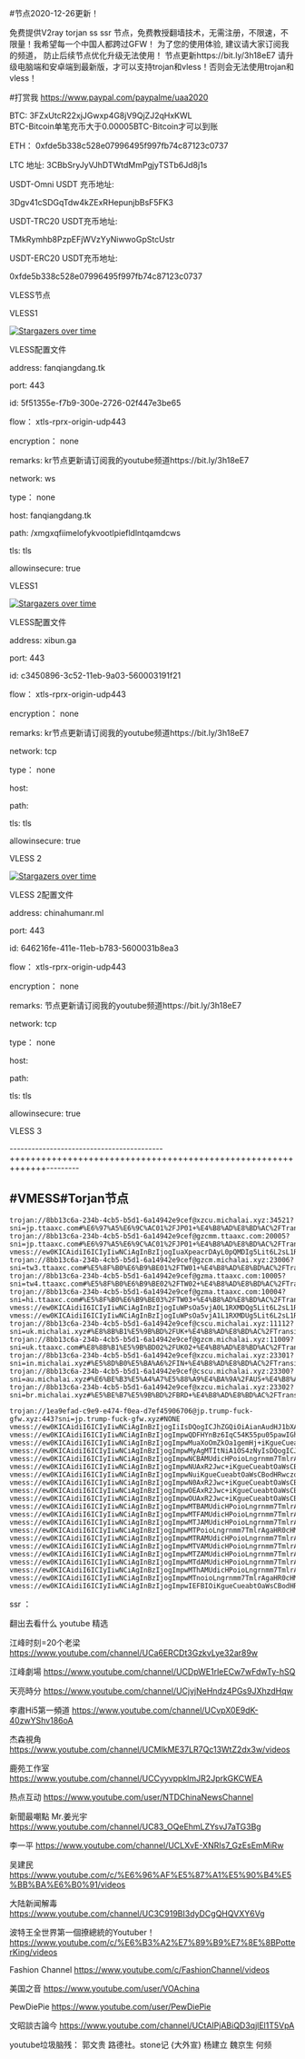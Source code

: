 #节点2020-12-26更新！

免费提供V2ray torjan ss ssr 节点，免费教授翻墙技术，无需注册，不限速，不限量！我希望每一个中国人都跨过GFW！
为了您的使用体验, 建议请大家订阅我的频道， 防止后续节点优化升级无法使用！   节点更新https://bit.ly/3h18eE7
请升级电脑端和安卓端到最新版，才可以支持trojan和vless！否则会无法使用trojan和vless！



#打赏我 https://www.paypal.com/paypalme/uaa2020

BTC:   3FZxUtcR22xjJGwxp4G8jV9QjZJ2qHxKWL                               
BTC-Bitcoin单笔充币大于0.00005BTC-Bitcoin才可以到账

ETH： 0xfde5b338c528e07996495f997fb74c87123c0737
  
LTC 地址:   3CBbSryJyVJhDTWtdMmPgjyTSTb6Jd8j1s



USDT-Omni USDT 充币地址:  

3Dgv41cSDGqTdw4kZExRHepunjbBsF5FK3

USDT-TRC20  USDT充币地址:

TMkRymhb8PzpEFjWVzYyNiwwoGpStcUstr

USDT-ERC20 USDT充币地址:
 
0xfde5b338c528e07996495f997fb74c87123c0737
 
 

VLESS节点



VLESS1

[![Stargazers over time](
https://github.com/JACKUSR2089/v2ray-subscribed/blob/master/fq.PNG)](https://starchart.cc/phlinhng/v2ray-tcp-tls-web)

VLESS配置文件

address:       fanqiangdang.tk

port:          443

id:           5f51355e-f7b9-300e-2726-02f447e3be65

flow：         xtls-rprx-origin-udp443

encryption：   none

remarks:     kr节点更新请订阅我的youtube频道https://bit.ly/3h18eE7

network:     ws

type：       none

host:       fanqiangdang.tk

path:        /xmgxqfiimelofykvootlpiefldlntqamdcws
   
tls:                                tls
  
allowinsecure:   true


VLESS1

[![Stargazers over time](
https://github.com/JACKUSR2089/v2ray-subscribed/blob/master/vless1.PNG)](https://starchart.cc/phlinhng/v2ray-tcp-tls-web)

VLESS配置文件

address:       xibun.ga

port:          443

id:           c3450896-3c52-11eb-9a03-560003191f21

flow：         xtls-rprx-origin-udp443

encryption：  none

remarks:    kr节点更新请订阅我的youtube频道https://bit.ly/3h18eE7

network:    tcp

type：      none

host:       

path:
   
tls:                                tls
  
allowinsecure:   true

VLESS 2

[![Stargazers over time](
https://github.com/JACKUSR2089/v2ray-subscribed/blob/master/0.PNG)](https://starchart.cc/phlinhng/v2ray-tcp-tls-web)


VLESS 2配置文件

address:       chinahumanr.ml 

port:          443

id:           646216fe-411e-11eb-b783-5600031b8ea3

flow：         xtls-rprx-origin-udp443

encryption：  none

remarks:    节点更新请订阅我的youtube频道https://bit.ly/3h18eE7

network:    tcp

type：      none

host:       

path:
   
tls:             tls
  
allowinsecure:   true

VLESS 3





------------------------------------------+++++++++++++++++++++++++++++++++++++++++++++++++++++++++++++---------
 
#VMESS#Torjan节点
----------------------------------------------------------------------------------------------------------------------------------------------------
~~~
trojan://8bb13c6a-234b-4cb5-b5d1-6a14942e9cef@xzcu.michalai.xyz:34521?sni=jp.ttaaxc.com#%E6%97%A5%E6%9C%AC01%2FJP01+%E4%B8%AD%E8%BD%AC%2FTransit
trojan://8bb13c6a-234b-4cb5-b5d1-6a14942e9cef@gzcmm.ttaaxc.com:20005?sni=jp.ttaaxc.com#%E6%97%A5%E6%9C%AC01%2FJP01+%E4%B8%AD%E8%BD%AC%2FTransit+%E6%B5%8B%E8%AF%95
vmess://ew0KICAidiI6ICIyIiwNCiAgInBzIjogIuaXpeacrDAyL0pQMDIg5Lit6L2sL1RyYW5zaXQgdjIiLA0KICAiYWRkIjogImd6Y21tLnR0YWF4Yy5jb20iLA0KICAicG9ydCI6ICIxMDAwNyIsDQogICJpZCI6ICI4YmIxM2M2YS0yMzRiLTRjYjUtYjVkMS02YTE0OTQyZTljZWYiLA0KICAiYWlkIjogIjEiLA0KICAibmV0IjogIndzIiwNCiAgInR5cGUiOiAibm9uZSIsDQogICJob3N0IjogIiIsDQogICJwYXRoIjogIi8iLA0KICAidGxzIjogIiINCn0=
trojan://8bb13c6a-234b-4cb5-b5d1-6a14942e9cef@gzcm.michalai.xyz:23006?sni=tw3.ttaaxc.com#%E5%8F%B0%E6%B9%BE01%2FTW01+%E4%B8%AD%E8%BD%AC%2FTransit
trojan://8bb13c6a-234b-4cb5-b5d1-6a14942e9cef@gzma.ttaaxc.com:10005?sni=tw4.ttaaxc.com#%E5%8F%B0%E6%B9%BE02%2FTW02+%E4%B8%AD%E8%BD%AC%2FTransit
trojan://8bb13c6a-234b-4cb5-b5d1-6a14942e9cef@gzma.ttaaxc.com:10004?sni=hi.ttaaxc.com#%E5%8F%B0%E6%B9%BE03%2FTW03+%E4%B8%AD%E8%BD%AC%2FTransit
vmess://ew0KICAidiI6ICIyIiwNCiAgInBzIjogIuWPsOa5vjA0L1RXMDQg5Lit6L2sL1RyYW5zaXQgdjIiLA0KICAiYWRkIjogImd6bWEudHRhYXhjLmNvbSIsDQogICJwb3J0IjogIjEwMDAyIiwNCiAgImlkIjogIjhiYjEzYzZhLTIzNGItNGNiNS1iNWQxLTZhMTQ5NDJlOWNlZiIsDQogICJhaWQiOiAiMSIsDQogICJuZXQiOiAid3MiLA0KICAidHlwZSI6ICJub25lIiwNCiAgImhvc3QiOiAiIiwNCiAgInBhdGgiOiAiLyIsDQogICJ0bHMiOiAiIg0KfQ==
vmess://ew0KICAidiI6ICIyIiwNCiAgInBzIjogIuWPsOa5vjA1L1RXMDUg5Lit6L2sL1RyYW5zaXQgdjIiLA0KICAiYWRkIjogImd6bWEudHRhYXhjLmNvbSIsDQogICJwb3J0IjogIjEwMDAzIiwNCiAgImlkIjogIjhiYjEzYzZhLTIzNGItNGNiNS1iNWQxLTZhMTQ5NDJlOWNlZiIsDQogICJhaWQiOiAiMSIsDQogICJuZXQiOiAid3MiLA0KICAidHlwZSI6ICJub25lIiwNCiAgImhvc3QiOiAiIiwNCiAgInBhdGgiOiAiLyIsDQogICJ0bHMiOiAiIg0KfQ==
trojan://8bb13c6a-234b-4cb5-b5d1-6a14942e9cef@cscu.michalai.xyz:11112?sni=uk.michalai.xyz#%E8%8B%B1%E5%9B%BD%2FUK+%E4%B8%AD%E8%BD%AC%2FTransit+NF
trojan://8bb13c6a-234b-4cb5-b5d1-6a14942e9cef@gzcm.michalai.xyz:11009?sni=uk.ttaaxc.com#%E8%8B%B1%E5%9B%BD02%2FUK02+%E4%B8%AD%E8%BD%AC%2FTransit
trojan://8bb13c6a-234b-4cb5-b5d1-6a14942e9cef@xzcu.michalai.xyz:23301?sni=in.michalai.xyz#%E5%8D%B0%E5%BA%A6%2FIN+%E4%B8%AD%E8%BD%AC%2FTransit
trojan://8bb13c6a-234b-4cb5-b5d1-6a14942e9cef@cscu.michalai.xyz:23300?sni=au.michalai.xyz#%E6%BE%B3%E5%A4%A7%E5%88%A9%E4%BA%9A%2FAUS+%E4%B8%AD%E8%BD%AC%2FTransit
trojan://8bb13c6a-234b-4cb5-b5d1-6a14942e9cef@xzcu.michalai.xyz:23302?sni=br.michalai.xyz#%E5%BE%B7%E5%9B%BD%2FBRD+%E4%B8%AD%E8%BD%AC%2FTransit

trojan://1ea9efad-c9e9-e474-f0ea-d7ef45906706@jp.trump-fuck-gfw.xyz:443?sni=jp.trump-fuck-gfw.xyz#NONE
vmess://ew0KICAidiI6ICIyIiwNCiAgInBzIjogIiIsDQogICJhZGQiOiAianAudHJ1bXAtZnVjay1nZncueHl6IiwNCiAgInBvcnQiOiAiNDQzIiwNCiAgImlkIjogIjFlYTllZmFkLWM5ZTktZTQ3NC1mMGVhLWQ3ZWY0NTkwNjcwNiIsDQogICJhaWQiOiAiMSIsDQogICJuZXQiOiAiIiwNCiAgInR5cGUiOiAibm9uZSIsDQogICJob3N0IjogImpwLnRydW1wLWZ1Y2stZ2Z3Lnh5eiIsDQogICJwYXRoIjogIi96YWZsIiwNCiAgInRscyI6ICJ0bHMiDQp9
vmess://ew0KICAidiI6ICIyIiwNCiAgInBzIjogImpwQDFHYnBz6IqC54K55pu05pawIGh0dHBzOi8vYml0Lmx5LzNoMThlRTciLA0KICAiYWRkIjogImpwLnRydW1wLWZ1Y2stZ2Z3Lnh5eiIsDQogICJwb3J0IjogIjQ0MyIsDQogICJpZCI6ICIxZWE5ZWZhZC1jOWU5LWU0NzQtZjBlYS1kN2VmNDU5MDY3MDYiLA0KICAiYWlkIjogIjEiLA0KICAibmV0IjogIndzIiwNCiAgInR5cGUiOiAibm9uZSIsDQogICJob3N0IjogImpwLnRydW1wLWZ1Y2stZ2Z3Lnh5eiIsDQogICJwYXRoIjogIi96YWZsIiwNCiAgInRscyI6ICJ0bHMiDQp9
vmess://ew0KICAidiI6ICIyIiwNCiAgInBzIjogImpwMuaXoOmZkOa1gemHj+iKgueCueabtOaWsCBodHRwczovL2JpdC5seS8zaDE4ZUU3IiwNCiAgImFkZCI6ICJkb21haW4wOC5xaXU0Lm1sIiwNCiAgInBvcnQiOiAiNDQzIiwNCiAgImlkIjogIjFlYTllZmFkLWM5ZTktZTQ3NC1mMGVhLWQ3ZWY0NTkwNjcwNiIsDQogICJhaWQiOiAiMSIsDQogICJuZXQiOiAid3MiLA0KICAidHlwZSI6ICJub25lIiwNCiAgImhvc3QiOiAianAudHJ1bXAtZnVjay1nZncueHl6IiwNCiAgInBhdGgiOiAiL3phZmwiLA0KICAidGxzIjogInRscyINCn0=
vmess://ew0KICAidiI6ICIyIiwNCiAgInBzIjogImpwMyAgMTItNiA1OS4zNyIsDQogICJhZGQiOiAid3d3LmNsb3VkZmxhcmUuY29tIiwNCiAgInBvcnQiOiAiNDQzIiwNCiAgImlkIjogIjFlYTllZmFkLWM5ZTktZTQ3NC1mMGVhLWQ3ZWY0NTkwNjcwNiIsDQogICJhaWQiOiAiMSIsDQogICJuZXQiOiAid3MiLA0KICAidHlwZSI6ICJub25lIiwNCiAgImhvc3QiOiAianAudHJ1bXAtZnVjay1nZncueHl6IiwNCiAgInBhdGgiOiAiL3phZmwiLA0KICAidGxzIjogInRscyINCn0=
vmess://ew0KICAidiI6ICIyIiwNCiAgInBzIjogImpwNCBAMUdicHPoioLngrnmm7TmlrAgaHR0cHM6Ly9iaXQubHkvM2gxOGVFNyIsDQogICJhZGQiOiAid3d3LmRpZ2l0YWxvY2Vhbi5jb20iLA0KICAicG9ydCI6ICI0NDMiLA0KICAiaWQiOiAiMWVhOWVmYWQtYzllOS1lNDc0LWYwZWEtZDdlZjQ1OTA2NzA2IiwNCiAgImFpZCI6ICIxIiwNCiAgIm5ldCI6ICJ3cyIsDQogICJ0eXBlIjogIm5vbmUiLA0KICAiaG9zdCI6ICJqcC50cnVtcC1mdWNrLWdmdy54eXoiLA0KICAicGF0aCI6ICIvemFmbCIsDQogICJ0bHMiOiAidGxzIg0KfQ==
vmess://ew0KICAidiI6ICIyIiwNCiAgInBzIjogImpwNUAxR2Jwc+iKgueCueabtOaWsCBodHRwczovL2JpdC5seS8zaDE4ZUU3IiwNCiAgImFkZCI6ICJ3d3cuZ2FybWluLmNvbSIsDQogICJwb3J0IjogIjQ0MyIsDQogICJpZCI6ICIxZWE5ZWZhZC1jOWU5LWU0NzQtZjBlYS1kN2VmNDU5MDY3MDYiLA0KICAiYWlkIjogIjEiLA0KICAibmV0IjogIiIsDQogICJ0eXBlIjogIm5vbmUiLA0KICAiaG9zdCI6ICJqcC50cnVtcC1mdWNrLWdmdy54eXoiLA0KICAicGF0aCI6ICIvemFmbCIsDQogICJ0bHMiOiAidGxzIg0KfQ==
vmess://ew0KICAidiI6ICIyIiwNCiAgInBzIjogImpwNuiKgueCueabtOaWsCBodHRwczovL2JpdC5seS8zaDE4ZUU3IiwNCiAgImFkZCI6ICJhbXAuY2xvdWRmbGFyZS5jb20iLA0KICAicG9ydCI6ICI0NDMiLA0KICAiaWQiOiAiMWVhOWVmYWQtYzllOS1lNDc0LWYwZWEtZDdlZjQ1OTA2NzA2IiwNCiAgImFpZCI6ICIxIiwNCiAgIm5ldCI6ICIiLA0KICAidHlwZSI6ICJub25lIiwNCiAgImhvc3QiOiAianAudHJ1bXAtZnVjay1nZncueHl6IiwNCiAgInBhdGgiOiAiL3phZmwiLA0KICAidGxzIjogInRscyINCn0=
vmess://ew0KICAidiI6ICIyIiwNCiAgInBzIjogImpwN0AxR2Jwc+iKgueCueabtOaWsCBodHRwczovL2JpdC5seS8zaDE4ZUU3IiwNCiAgImFkZCI6ICIxMDQuMjAuMTMwLjQzIiwNCiAgInBvcnQiOiAiNDQzIiwNCiAgImlkIjogIjFlYTllZmFkLWM5ZTktZTQ3NC1mMGVhLWQ3ZWY0NTkwNjcwNiIsDQogICJhaWQiOiAiMSIsDQogICJuZXQiOiAid3MiLA0KICAidHlwZSI6ICJub25lIiwNCiAgImhvc3QiOiAianAudHJ1bXAtZnVjay1nZncueHl6IiwNCiAgInBhdGgiOiAiL3phZmwiLA0KICAidGxzIjogInRscyINCn0=
vmess://ew0KICAidiI6ICIyIiwNCiAgInBzIjogImpwOEAxR2Jwc+iKgueCueabtOaWsCBodHRwczovL2JpdC5seS8zaDE4ZUU3IiwNCiAgImFkZCI6ICIxMDQuMjUuMTA0LjI0MCIsDQogICJwb3J0IjogIjQ0MyIsDQogICJpZCI6ICIxZWE5ZWZhZC1jOWU5LWU0NzQtZjBlYS1kN2VmNDU5MDY3MDYiLA0KICAiYWlkIjogIjEiLA0KICAibmV0IjogIiIsDQogICJ0eXBlIjogIm5vbmUiLA0KICAiaG9zdCI6ICJqcC50cnVtcC1mdWNrLWdmdy54eXoiLA0KICAicGF0aCI6ICIvemFmbCIsDQogICJ0bHMiOiAidGxzIg0KfQ==
vmess://ew0KICAidiI6ICIyIiwNCiAgInBzIjogImpwOUAxR2Jwc+iKgueCueabtOaWsCBodHRwczovL2JpdC5seS8zaDE4ZUU3IiwNCiAgImFkZCI6ICIxMDQuMTYuMTYwLjExNCIsDQogICJwb3J0IjogIjQ0MyIsDQogICJpZCI6ICIxZWE5ZWZhZC1jOWU5LWU0NzQtZjBlYS1kN2VmNDU5MDY3MDYiLA0KICAiYWlkIjogIjEiLA0KICAibmV0IjogIndzIiwNCiAgInR5cGUiOiAibm9uZSIsDQogICJob3N0IjogImpwLnRydW1wLWZ1Y2stZ2Z3Lnh5eiIsDQogICJwYXRoIjogIi96YWZsIiwNCiAgInRscyI6ICJ0bHMiDQp9
vmess://ew0KICAidiI6ICIyIiwNCiAgInBzIjogImpwMTBAMUdicHPoioLngrnmm7TmlrAgaHR0cHM6Ly9iaXQubHkvM2gxOGVFNyIsDQogICJhZGQiOiAiMTA0LjE2LjExMC4yMzgiLA0KICAicG9ydCI6ICI0NDMiLA0KICAiaWQiOiAiMWVhOWVmYWQtYzllOS1lNDc0LWYwZWEtZDdlZjQ1OTA2NzA2IiwNCiAgImFpZCI6ICIxIiwNCiAgIm5ldCI6ICJ3cyIsDQogICJ0eXBlIjogIm5vbmUiLA0KICAiaG9zdCI6ICJqcC50cnVtcC1mdWNrLWdmdy54eXoiLA0KICAicGF0aCI6ICIvemFmbCIsDQogICJ0bHMiOiAidGxzIg0KfQ==
vmess://ew0KICAidiI6ICIyIiwNCiAgInBzIjogImpwMTFAMUdicHPoioLngrnmm7TmlrAgaHR0cHM6Ly9iaXQubHkvM2gxOGVFNyIsDQogICJhZGQiOiAiMTA0LjE4LjguMTU3IiwNCiAgInBvcnQiOiAiNDQzIiwNCiAgImlkIjogIjFlYTllZmFkLWM5ZTktZTQ3NC1mMGVhLWQ3ZWY0NTkwNjcwNiIsDQogICJhaWQiOiAiMSIsDQogICJuZXQiOiAid3MiLA0KICAidHlwZSI6ICJub25lIiwNCiAgImhvc3QiOiAianAudHJ1bXAtZnVjay1nZncueHl6IiwNCiAgInBhdGgiOiAiL3phZmwiLA0KICAidGxzIjogInRscyINCn0=
vmess://ew0KICAidiI6ICIyIiwNCiAgInBzIjogImpwMTJAMUdicHPoioLngrnmm7TmlrAgaHR0cHM6Ly9iaXQubHkvM2gxOGVFNyIsDQogICJhZGQiOiAiMTA0LjIwLjEzMC4xNzUiLA0KICAicG9ydCI6ICI0NDMiLA0KICAiaWQiOiAiMWVhOWVmYWQtYzllOS1lNDc0LWYwZWEtZDdlZjQ1OTA2NzA2IiwNCiAgImFpZCI6ICIxIiwNCiAgIm5ldCI6ICJ3cyIsDQogICJ0eXBlIjogIm5vbmUiLA0KICAiaG9zdCI6ICJqcC50cnVtcC1mdWNrLWdmdy54eXoiLA0KICAicGF0aCI6ICIvemFmbCIsDQogICJ0bHMiOiAidGxzIg0KfQ==
vmess://ew0KICAidiI6ICIyIiwNCiAgInBzIjogImpwMTPoioLngrnmm7TmlrAgaHR0cHM6Ly9iaXQubHkvM2gxOGVFNyIsDQogICJhZGQiOiAiMTA0LjIxLjIzOS4xNDciLA0KICAicG9ydCI6ICI0NDMiLA0KICAiaWQiOiAiMWVhOWVmYWQtYzllOS1lNDc0LWYwZWEtZDdlZjQ1OTA2NzA2IiwNCiAgImFpZCI6ICIxIiwNCiAgIm5ldCI6ICJ3cyIsDQogICJ0eXBlIjogIm5vbmUiLA0KICAiaG9zdCI6ICJqcC50cnVtcC1mdWNrLWdmdy54eXoiLA0KICAicGF0aCI6ICIvemFmbCIsDQogICJ0bHMiOiAidGxzIg0KfQ==
vmess://ew0KICAidiI6ICIyIiwNCiAgInBzIjogImpwMTRAMUdicHPoioLngrnmm7TmlrAgaHR0cHM6Ly9iaXQubHkvM2gxOGVFNyIsDQogICJhZGQiOiAiMTA0LjIyLjMuMyIsDQogICJwb3J0IjogIjQ0MyIsDQogICJpZCI6ICIxZWE5ZWZhZC1jOWU5LWU0NzQtZjBlYS1kN2VmNDU5MDY3MDYiLA0KICAiYWlkIjogIjEiLA0KICAibmV0IjogIndzIiwNCiAgInR5cGUiOiAibm9uZSIsDQogICJob3N0IjogImpwLnRydW1wLWZ1Y2stZ2Z3Lnh5eiIsDQogICJwYXRoIjogIi96YWZsIiwNCiAgInRscyI6ICJ0bHMiDQp9
vmess://ew0KICAidiI6ICIyIiwNCiAgInBzIjogImpwMTVAMUdicHPoioLngrnmm7TmlrAgaHR0cHM6Ly9iaXQubHkvM2gxOGVFNyIsDQogICJhZGQiOiAiMTA0LjIyLjQuMTgwIiwNCiAgInBvcnQiOiAiNDQzIiwNCiAgImlkIjogIjFlYTllZmFkLWM5ZTktZTQ3NC1mMGVhLWQ3ZWY0NTkwNjcwNiIsDQogICJhaWQiOiAiMSIsDQogICJuZXQiOiAid3MiLA0KICAidHlwZSI6ICJub25lIiwNCiAgImhvc3QiOiAianAudHJ1bXAtZnVjay1nZncueHl6IiwNCiAgInBhdGgiOiAiL3phZmwiLA0KICAidGxzIjogInRscyINCn0=
vmess://ew0KICAidiI6ICIyIiwNCiAgInBzIjogImpwMTZAMUdicHPoioLngrnmm7TmlrAgaHR0cHM6Ly9iaXQubHkvM2gxOGVFNyIsDQogICJhZGQiOiAiMTA0LjIyLjQ0LjUwIiwNCiAgInBvcnQiOiAiNDQzIiwNCiAgImlkIjogIjFlYTllZmFkLWM5ZTktZTQ3NC1mMGVhLWQ3ZWY0NTkwNjcwNiIsDQogICJhaWQiOiAiMSIsDQogICJuZXQiOiAiIiwNCiAgInR5cGUiOiAibm9uZSIsDQogICJob3N0IjogImpwLnRydW1wLWZ1Y2stZ2Z3Lnh5eiIsDQogICJwYXRoIjogIi96YWZsIiwNCiAgInRscyI6ICJ0bHMiDQp9
vmess://ew0KICAidiI6ICIyIiwNCiAgInBzIjogImpwMTdAMUdicHPoioLngrnmm7TmlrAgaHR0cHM6Ly9iaXQubHkvM2gxOGVFNyIsDQogICJhZGQiOiAiMTcyLjY3LjIyMy43NyIsDQogICJwb3J0IjogIjQ0MyIsDQogICJpZCI6ICIxZWE5ZWZhZC1jOWU5LWU0NzQtZjBlYS1kN2VmNDU5MDY3MDYiLA0KICAiYWlkIjogIjEiLA0KICAibmV0IjogIiIsDQogICJ0eXBlIjogIm5vbmUiLA0KICAiaG9zdCI6ICJqcC50cnVtcC1mdWNrLWdmdy54eXoiLA0KICAicGF0aCI6ICIvemFmbCIsDQogICJ0bHMiOiAidGxzIg0KfQ==
vmess://ew0KICAidiI6ICIyIiwNCiAgInBzIjogImpwMThAMUdicHPoioLngrnmm7TmlrAgaHR0cHM6Ly9iaXQubHkvM2gxOGVFNyIsDQogICJhZGQiOiAiMTcyLjY3LjIwOS41OCIsDQogICJwb3J0IjogIjQ0MyIsDQogICJpZCI6ICIxZWE5ZWZhZC1jOWU5LWU0NzQtZjBlYS1kN2VmNDU5MDY3MDYiLA0KICAiYWlkIjogIjEiLA0KICAibmV0IjogIndzIiwNCiAgInR5cGUiOiAibm9uZSIsDQogICJob3N0IjogImpwLnRydW1wLWZ1Y2stZ2Z3Lnh5eiIsDQogICJwYXRoIjogIi96YWZsIiwNCiAgInRscyI6ICJ0bHMiDQp9
vmess://ew0KICAidiI6ICIyIiwNCiAgInBzIjogImpwMTnoioLngrnmm7TmlrAgaHR0cHM6Ly9iaXQubHkvM2gxOGVFNyIsDQogICJhZGQiOiAiMTA0LjI1LjE3NS42OSIsDQogICJwb3J0IjogIjQ0MyIsDQogICJpZCI6ICIxZWE5ZWZhZC1jOWU5LWU0NzQtZjBlYS1kN2VmNDU5MDY3MDYiLA0KICAiYWlkIjogIjEiLA0KICAibmV0IjogIndzIiwNCiAgInR5cGUiOiAibm9uZSIsDQogICJob3N0IjogImpwLnRydW1wLWZ1Y2stZ2Z3Lnh5eiIsDQogICJwYXRoIjogIi96YWZsIiwNCiAgInRscyI6ICJ0bHMiDQp9
vmess://ew0KICAidiI6ICIyIiwNCiAgInBzIjogImpwIEFBIOiKgueCueabtOaWsCBodHRwczovL2JpdC5seS8zaDE4ZUU3IiwNCiAgImFkZCI6ICIxMDQuMjAuODEuMjQwIiwNCiAgInBvcnQiOiAiNDQzIiwNCiAgImlkIjogIjFlYTllZmFkLWM5ZTktZTQ3NC1mMGVhLWQ3ZWY0NTkwNjcwNiIsDQogICJhaWQiOiAiMSIsDQogICJuZXQiOiAid3MiLA0KICAidHlwZSI6ICJub25lIiwNCiAgImhvc3QiOiAianAudHJ1bXAtZnVjay1nZncueHl6IiwNCiAgInBhdGgiOiAiL3phZmwiLA0KICAidGxzIjogInRscyINCn0=

~~~



 ssr ：



 
翻出去看什么
youtube 精选

江峰时刻=20个老梁                 https://www.youtube.com/channel/UCa6ERCDt3GzkvLye32ar89w

江峰劇場                  https://www.youtube.com/channel/UCDpWE1rleECw7wFdwTy-hSQ

天亮時分                  https://www.youtube.com/channel/UCjvjNeHndz4PGs9JXhzdHqw

李肅Hi5第一頻道            https://www.youtube.com/channel/UCvpX0E9dK-40zwYShv186oA

杰森視角                   https://www.youtube.com/channel/UCMIkME37LR7Qc13WtZ2dx3w/videos           
 
鹿苑工作室                 https://www.youtube.com/channel/UCCyyvppkImJR2JprkGKCWEA

热点互动                   https://www.youtube.com/user/NTDChinaNewsChannel

新聞最嘲點 Mr.姜光宇        https://www.youtube.com/channel/UC83_OQeEhmLZYsvJ7aTG3Bg

李一平                     https://www.youtube.com/channel/UCLXvE-XNRIs7_GzEsEmMiRw

吴建民                     https://www.youtube.com/c/%E6%96%AF%E5%87%A1%E5%90%B4%E5%BB%BA%E6%B0%91/videos

大陆新闻解毒                https://www.youtube.com/channel/UC3C919BI3dyDCgQHQVXY6Vg

波特王全世界第一個撩總統的Youtuber！https://www.youtube.com/c/%E6%B3%A2%E7%89%B9%E7%8E%8BPotterKing/videos

Fashion Channel            https://www.youtube.com/c/FashionChannel/videos

美国之音                    https://www.youtube.com/user/VOAchina  

PewDiePie                  https://www.youtube.com/user/PewDiePie 

文昭談古論今                https://www.youtube.com/channel/UCtAIPjABiQD3qjlEl1T5VpA


youtube垃圾脑残： 郭文贵 路德社。stone记 {大外宣} 杨建立 魏京生 何频
